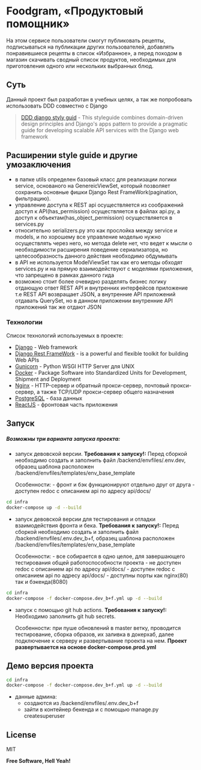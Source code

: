 # Foodgram, «Продуктовый помощник»

На этом сервисе пользователи смогут публиковать рецепты, подписываться на публикации других пользователей, добавлять понравившиеся рецепты в список «Избранное», а перед походом в магазин скачивать сводный список продуктов, необходимых для приготовления одного или нескольких выбранных блюд.

## Суть

Данный проект был разработан в учебных целях, а так же попробовать использовать DDD совместно с Django
> [DDD django styly guid](https://phalt.github.io/django-api-domains/files/#services) - This styleguide combines domain-driven design principles and Django's apps pattern to provide a pragmatic guide for developing scalable API services with the Django web framework

## Расширении style guide и другие умозаключения

- в папке utils определен базовый класс для реализации логики service, основаного на GenereicViewSet, который позволяет
сохранить основные фишки Django Rest FrameWork(pagination, фильтрацию).
- управление доступа к REST api осуществляется из соображений доступ к API(has_permission) осуществляется в файлах api.py,
а доступ к объектам(has_object_permission) осуществляется в services.py
- относительно serializers.py это как прослойка между service и models, и по хорошему все управление моделью нужно осуществлять
через него, но метода delete нет, что ведет к мысли о необходимости расширения поведение сериализатора, но целесообразность данного действия необходимо обдумывать
- в API не используется ModelViewSet так как его методы обходят services.py и на прямую взаимодействуют с моделями приложения,
что запрещено в рамках данного гида
- возможно стоит более очевидно разделять бизнес логику отдающую ответ REST API и внутренних интерфейсов приложение т.е REST API
возвращает JSON, а внутренние API приложений отдавать QuerySet, но в данном приложении внутренние API приложений так же отдают 
JSON

### Технологии

Список технологий используемых в проекте:

- [Django](https://www.djangoproject.com/) - Web framework
- [Django Rest FrameWork](https://www.django-rest-framework.org/) - is a powerful and flexible toolkit for building Web APIs
- [Gunicorn](https://gunicorn.org/) - Python WSGI HTTP Server для UNIX
- [Docker](https://www.docker.com/) - Package Software into Standardized Units for Development, Shipment and Deployment
- [Nginx](https://nginx.org/ru/) - HTTP-сервер и обратный прокси-сервер, почтовый прокси-сервер, а также TCP/UDP прокси-сервер общего назначения
- [PostgreSQL](https://www.postgresql.org/) - база данных
- [ReactJS](https://reactjs.org) - фронтовая часть приложения


## Запуск

##### Возможны три варианта запуска проекта:

- запуск девовской версии.
    **Требования к запуску!:**
        Перед сборкой необходимо создать и заполнить файл /backend/envfiles/.env.dev,
        образец шаблона расположен /backend/envfiles/templates/env_base_template
        
    Особенности:
        - фронт и бэк функционируют отдельно друг от друга
        - доступен redoc с описанием api по адресу api/docs/

```sh
cd infra
docker-compose up -d --build    
```

- запуск девовской версии для тестирования и отладки взаимодействия фронта и бека.
    **Требования к запуску!:**
        Перед сборкой необходимо создать и заполнить файл /backend/envfiles/.env.dev_b+f,
        образец шаблона расположен /backend/envfiles/templates/env_base_template
        
    Особенности:
        - все собирается в одно целое, для завершающего тестирования общей работоспособности проекта
        - не доступен redoc с описанием api по адресу api/docs/
        - доступен redoc с описанием api по адресу api/docs/
        - доступны порты как nginx(80) так и бэкенда(8080)

```sh
cd infra
docker-compose -f docker-compose.dev_b+f.yml up -d --build    
```

- запуск с помощью git hub actions.
    **Требования к запуску!:**
        Необходимо заполнить git hub secrets.
        
    Особенности:
        при пуше обновлений в master ветку, проводится тестирование, сборка образов, их заливка в докерхаб, далее подключение к серверу и развертывание проекта на нем.
        **Проект развертывается на основе docker-compose.prod.yml**

## Демо версия проекта

```sh
cd infra
docker-compose -f docker-compose.dev_b+f.yml up -d --build    
```
- данные админа:
   - создаются из /backend/envfiles/.env.dev_b+f
   - зайти в контейнер бекенда и с помощью manage.py createsuperuser

## License

MIT

**Free Software, Hell Yeah!**
